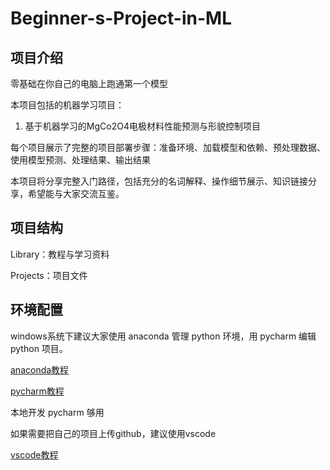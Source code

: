 # Beginner-s-Project-in-ML

## 项目介绍

零基础在你自己的电脑上跑通第一个模型

本项目包括的机器学习项目：

1) 基于机器学习的MgCo2O4电极材料性能预测与形貌控制项目

每个项目展示了完整的项目部署步骤：准备环境、加载模型和依赖、预处理数据、使用模型预测、处理结果、输出结果

本项目将分享完整入门路径，包括充分的名词解释、操作细节展示、知识链接分享，希望能与大家交流互鉴。

## 项目结构

Library：教程与学习资料

Projects：项目文件

## 环境配置

windows系统下建议大家使用 anaconda 管理 python 环境，用 pycharm 编辑 python 项目。

[anaconda教程](https://github.com/dztlb/Beginner-s-Project-in-ML/blob/main/Library/anaconda.md)

[pycharm教程](https://github.com/dztlb/Beginner-s-Project-in-ML/blob/main/Library/pycharm.md)

本地开发 pycharm 够用

如果需要把自己的项目上传github，建议使用vscode

[vscode教程](https://github.com/dztlb/Beginner-s-Project-in-ML/blob/main/Library/vscode.md)